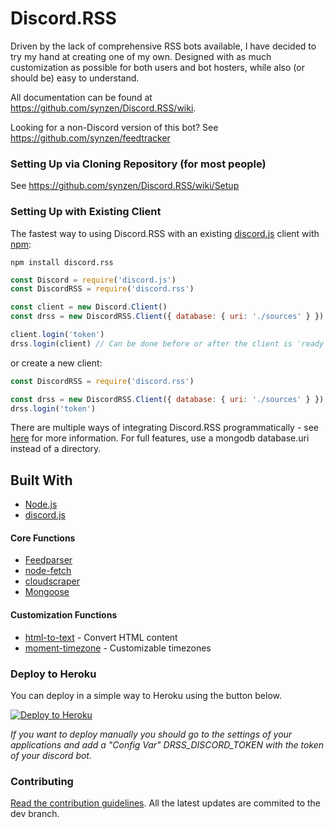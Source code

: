 # Discord.RSS
Driven by the lack of comprehensive RSS bots available, I have decided to try my hand at creating one of my own. Designed with as much customization as possible for both users and bot hosters, while also (or should be) easy to understand.

All documentation can be found at https://github.com/synzen/Discord.RSS/wiki.

Looking for a non-Discord version of this bot? See https://github.com/synzen/feedtracker

### Setting Up via Cloning Repository (for most people)

See https://github.com/synzen/Discord.RSS/wiki/Setup

### Setting Up with Existing Client

The fastest way to using Discord.RSS with an existing [discord.js](https://github.com/discordjs/discord.js) client with [npm](https://www.npmjs.com/package/discord.rss):


```
npm install discord.rss
```

```js
const Discord = require('discord.js')
const DiscordRSS = require('discord.rss')

const client = new Discord.Client()
const drss = new DiscordRSS.Client({ database: { uri: './sources' } }) // File-based sources instead of Mongo

client.login('token')
drss.login(client) // Can be done before or after the client is 'ready'
```
or create a new client:
```js
const DiscordRSS = require('discord.rss')

const drss = new DiscordRSS.Client({ database: { uri: './sources' } }) // Optional config overrides
drss.login('token')
```
There are multiple ways of integrating Discord.RSS programmatically - see [here](https://github.com/synzen/Discord.RSS/wiki/Use-with-Existing-Bot) for more information. For full features, use a mongodb database.uri instead of a directory.


## Built With		
* [Node.js](https://nodejs.org/en/)		
* [discord.js](https://www.npmjs.com/package/discord.js)

#### Core Functions
 * [Feedparser](https://www.npmjs.com/package/feedparser)		
 * [node-fetch](https://www.npmjs.com/package/node-fetch)
 * [cloudscraper](https://www.npmjs.com/package/cloudscraper)
 * [Mongoose](https://www.npmjs.com/package/mongoose)

#### Customization Functions
 * [html-to-text](https://www.npmjs.com/package/html-to-text) - Convert HTML content
 * [moment-timezone](https://www.npmjs.com/package/moment-timezone) - Customizable timezones

### Deploy to Heroku

You can deploy in a simple way to Heroku using the button below.

[![Deploy to Heroku](https://www.herokucdn.com/deploy/button.png)](https://heroku.com/deploy)

*If you want to deploy manually you should go to the settings of your applications and add a "Config Var" DRSS_DISCORD_TOKEN with the token of your discord bot.*

### Contributing

[Read the contribution guidelines](https://github.com/synzen/Discord.RSS/blob/master/CONTRIBUTING.md). All the latest updates are commited to the dev branch. 
